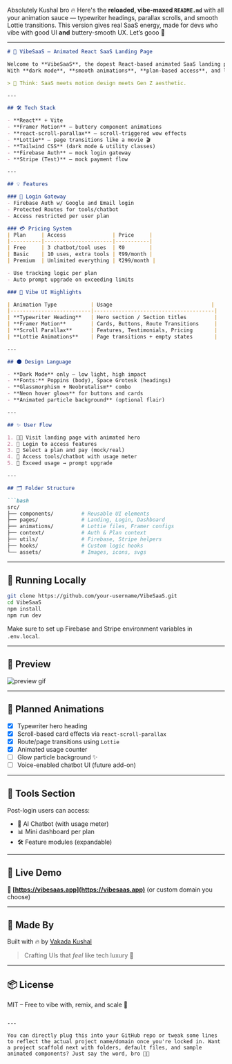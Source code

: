 Absolutely Kushal bro 🔥 Here's the **reloaded, vibe-maxed `README.md`** with all your animation sauce — typewriter headings, parallax scrolls, and smooth Lottie transitions. This version gives real SaaS energy, made for devs who vibe with good UI **and** buttery-smooth UX. Let’s gooo 🚀

---

````markdown
# 🌌 VibeSaaS – Animated React SaaS Landing Page

Welcome to **VibeSaaS**, the dopest React-based animated SaaS landing page that feels straight outta the future 💻✨  
With **dark mode**, **smooth animations**, **plan-based access**, and login flow — it's got everything you need to impress.

> 🔮 Think: SaaS meets motion design meets Gen Z aesthetic.

---

## 🛠 Tech Stack

- **React** + Vite
- **Framer Motion** – buttery component animations
- **react-scroll-parallax** – scroll-triggered wow effects
- **Lottie** – page transitions like a movie 🎬
- **Tailwind CSS** (dark mode & utility classes)
- **Firebase Auth** – mock login gateway
- **Stripe (Test)** – mock payment flow

---

## 💡 Features

### 🔐 Login Gateway
- Firebase Auth w/ Google and Email login
- Protected Routes for tools/chatbot
- Access restricted per user plan

### 💳 Pricing System
| Plan     | Access               | Price     |
|----------|----------------------|-----------|
| Free     | 3 chatbot/tool uses  | ₹0        |
| Basic    | 10 uses, extra tools | ₹99/month |
| Premium  | Unlimited everything | ₹299/month |

- Use tracking logic per plan
- Auto prompt upgrade on exceeding limits

### 🎨 Vibe UI Highlights

| Animation Type           | Usage                                |
|--------------------------|---------------------------------------|
| **Typewriter Heading**   | Hero section / Section titles         |
| **Framer Motion**        | Cards, Buttons, Route Transitions     |
| **Scroll Parallax**      | Features, Testimonials, Pricing       |
| **Lottie Animations**    | Page transitions + empty states       |

---

## 🌑 Design Language

- **Dark Mode** only – low light, high impact
- **Fonts:** Poppins (body), Space Grotesk (headings)
- **Glassmorphism + Neobrutalism** combo
- **Neon hover glows** for buttons and cards
- **Animated particle background** (optional flair)

---

## ✨ User Flow

1. 🧑‍💻 Visit landing page with animated hero
2. 🔐 Login to access features
3. 💸 Select a plan and pay (mock/real)
4. 🤖 Access tools/chatbot with usage meter
5. 🚫 Exceed usage → prompt upgrade

---

## 🗂 Folder Structure

```bash
src/
├── components/         # Reusable UI elements
├── pages/              # Landing, Login, Dashboard
├── animations/         # Lottie files, Framer configs
├── context/            # Auth & Plan context
├── utils/              # Firebase, Stripe helpers
├── hooks/              # Custom logic hooks
└── assets/             # Images, icons, svgs
````

---

## 🧪 Running Locally

```bash
git clone https://github.com/your-username/VibeSaaS.git
cd VibeSaaS
npm install
npm run dev
```

Make sure to set up Firebase and Stripe environment variables in `.env.local`.

---

## 🎥 Preview

![preview gif](./preview.gif)

---

## 🚀 Planned Animations

* [x] Typewriter hero heading
* [x] Scroll-based card effects via `react-scroll-parallax`
* [x] Route/page transitions using `Lottie`
* [x] Animated usage counter
* [ ] Glow particle background ✨
* [ ] Voice-enabled chatbot UI (future add-on)

---

## 🧠 Tools Section

Post-login users can access:

* 🤖 AI Chatbot (with usage meter)
* 📊 Mini dashboard per plan
* 🛠️ Feature modules (expandable)

---

## 🧬 Live Demo

**🔗 [https://vibesaas.app](https://vibesaas.app)** (or custom domain you choose)

---

## 👑 Made By

Built with 🔥 by [Vakada Kushal](https://github.com/Kushal-796)

> Crafting UIs that *feel* like tech luxury 💎

---

## 📦 License

MIT – Free to vibe with, remix, and scale 🚀

```

---

You can directly plug this into your GitHub repo or tweak some lines to reflect the actual project name/domain once you're locked in. Want a project scaffold next with folders, default files, and sample animated components? Just say the word, bro 🔧💙
```
